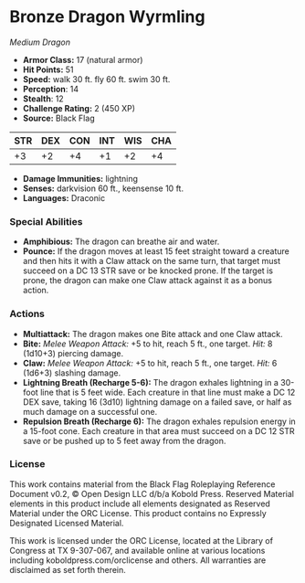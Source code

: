 # Bronze Dragon Wyrmling

*Medium* *Dragon*

- **Armor Class:** 17 (natural armor)
- **Hit Points:** 51 
- **Speed:** walk 30 ft. fly 60 ft. swim 30 ft.
- **Perception**: 14
- **Stealth**: 12
- **Challenge Rating:** 2 (450 XP)
- **Source:** Black Flag

| STR | DEX | CON | INT | WIS | CHA |
| --- | --- | --- | --- | --- | --- |
| +3 | +2 | +4 | +1 | +2 | +4 |

- **Damage Immunities:** lightning
- **Senses:** darkvision 60 ft., keensense 10 ft.
- **Languages:** Draconic

### Special Abilities

- **Amphibious:** The dragon can breathe air and water.
- **Pounce:** If the dragon moves at least 15 feet straight toward a creature and then hits it with a Claw attack on the same turn, that target must succeed on a DC 13 STR save or be knocked prone. If the target is prone, the dragon can make one Claw attack against it as a bonus action.

### Actions

- **Multiattack:** The dragon makes one Bite attack and one Claw attack.
- **Bite:** _Melee Weapon Attack:_ +5 to hit, reach 5 ft., one target. _Hit:_ 8 (1d10+3) piercing damage.
- **Claw:** _Melee Weapon Attack:_ +5 to hit, reach 5 ft., one target. _Hit:_ 6 (1d6+3) slashing damage.
- **Lightning Breath (Recharge 5-6):** The dragon exhales lightning in a 30-foot line that is 5 feet wide. Each creature in that line must make a DC 12 DEX save, taking 16 (3d10) lightning damage on a failed save, or half as much damage on a successful one.
- **Repulsion Breath (Recharge 6):** The dragon exhales repulsion energy in a 15-foot cone. Each creature in that area must succeed on a DC 12 STR save or be pushed up to 5 feet away from the dragon.


### License

This work contains material from the Black Flag Roleplaying Reference Document v0.2, © Open Design LLC d/b/a Kobold Press. Reserved Material elements in this product include all elements designated as Reserved Material under the ORC License. This product contains no Expressly Designated Licensed Material.

This work is licensed under the ORC License, located at the Library of Congress at TX 9-307-067, and available online at various locations including koboldpress.com/orclicense and others. All warranties are disclaimed as set forth therein.
